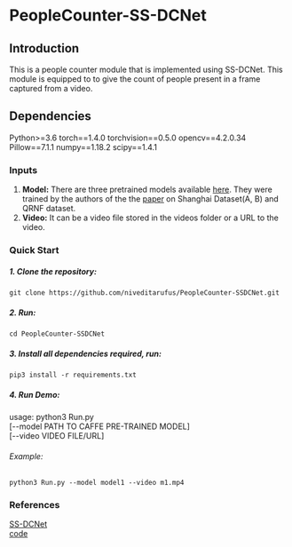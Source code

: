 # PeopleCounter-SS-DCNet

## Introduction
This is a people counter module  that is implemented using SS-DCNet. This module is equipped to to give the count of people present in a frame captured from a video.

## Dependencies
Python>=3.6
torch==1.4.0
torchvision==0.5.0
opencv==4.2.0.34
Pillow==7.1.1
numpy==1.18.2
scipy==1.4.1

### Inputs
1. **Model:** There are three pretrained models available [here](https://drive.google.com/drive/folders/1i7oVrxz8w4m7t0zQI7-qtv2__M0OSVp3?usp=sharing). They were trained by the authors of the the [paper]() on Shanghai Dataset(A, B) and QRNF dataset.
2. **Video:** It can be a video file stored in the videos folder or a URL to the video.

### Quick Start

##### 1. Clone the repository:  
`git clone https://github.com/niveditarufus/PeopleCounter-SSDCNet.git`  
##### 2. Run:  
`cd PeopleCounter-SSDCNet`
##### 3. Install all dependencies required, run:  
`pip3 install -r requirements.txt`  
##### 4. Run Demo:      
usage: python3 Run.py  
				[--model PATH TO CAFFE PRE-TRAINED MODEL]  
				[--video VIDEO FILE/URL]  
###### Example:  
`python3 Run.py --model model1 --video m1.mp4`

### References
[SS-DCNet](https://arxiv.org/abs/2001.01886)  
[code](https://github.com/xhp-hust-2018-2011/SS-DCNet)
